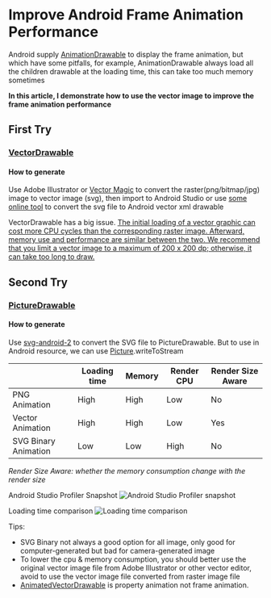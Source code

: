 # Improve Android Frame Animation Performance
Android supply [AnimationDrawable](https://developer.android.com/reference/android/graphics/drawable/AnimationDrawable "AnimationDrawable") to display the frame animation, but which have some pitfalls, for example, AnimationDrawable always load all the children drawable at the loading time, this can take too much memory sometimes

**In this article, I demonstrate how to use the vector image to improve the frame animation performance**

## First Try
### [VectorDrawable](https://developer.android.com/reference/android/graphics/drawable/VectorDrawable "VectorDrawable")
#### How to generate
Use Adobe Illustrator or [Vector Magic](https://vectormagic.com/ "Vector Magic") to convert the raster(png/bitmap/jpg) image to vector image (svg), then import to Android Studio or use [some online tool](https://inloop.github.io/svg2android/ "some online tool") to convert the svg file to Android vector xml drawable

VectorDrawable has a big issue. [The initial loading of a vector graphic can cost more CPU cycles than the corresponding raster image. Afterward, memory use and performance are similar between the two. We recommend that you limit a vector image to a maximum of 200 x 200 dp; otherwise, it can take too long to draw.](https://developer.android.com/studio/write/vector-asset-studio#about "The initial loading of a vector graphic can cost more CPU cycles than the corresponding raster image. Afterward, memory use and performance are similar between the two. We recommend that you limit a vector image to a maximum of 200 x 200 dp; otherwise, it can take too long to draw.")


## Second Try
### [PictureDrawable](https://developer.android.com/reference/android/graphics/drawable/PictureDrawable "PictureDrawable")
#### How to generate
Use [svg-android-2](https://code.google.com/archive/p/svg-android-2/ "svg-android-2") to convert the SVG file to PictureDrawable. But to use in Android resource, we can use [Picture](https://developer.android.com/reference/android/graphics/Picture "Picture").writeToStream


|   | Loading time  | Memory  | Render CPU  | Render Size Aware  |
| ------------ | ------------ | ------------ | ------------ | ------------ |
| PNG Animation  | High  | High  | Low  | No  |
| Vector Animation  | High  | High  | Low  | Yes  |
| SVG Binary Animation  | Low  | Low  | High  | No |

*Render Size Aware: whether the memory consumption change with the render size*

Android Studio Profiler Snapshot
![Android Studio Profiler snapshot](https://github.com/wjtxyz/AndroidVectorFrameAnimation/blob/master/PNGvsVectorvsSVGBinary.png?raw=true "Android Studio Profiler snapshot")

Loading time comparison
![Loading time comparison](https://github.com/wjtxyz/AndroidVectorFrameAnimation/blob/master/PNGvsVectorvsSVGBinary2.png?raw=true "Loading time comparison")

Tips:
- SVG Binary not always a good option for all image, only good for computer-generated but bad for camera-generated image
- To lower the cpu & memory consumption,  you should better use the original vector image file from Adobe Illustrator or other vector editor, avoid to use the vector image file converted from raster image file
- [AnimatedVectorDrawable](https://developer.android.com/reference/android/graphics/drawable/AnimatedVectorDrawable "AnimatedVectorDrawable") is property animation not frame animation.



